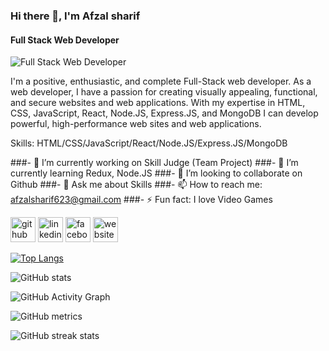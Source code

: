 ### Hi there 👋, I'm Afzal sharif
#### Full Stack Web Developer
![Full Stack Web Developer](https://media.licdn.com/dms/image/D5616AQGBq2BP13E1VQ/profile-displaybackgroundimage-shrink_350_1400/0/1670484865071?e=1684368000&v=beta&t=Ug4AtEjdbpQFAD2lW8K_KIBGrh36fU2hb0ZRvJkqit4)

I'm a positive, enthusiastic, and complete Full-Stack web developer.
As a web developer, I have a passion for creating visually appealing, functional, and secure websites and web applications. With my expertise in HTML, CSS, JavaScript, React, Node.JS, Express.JS, and MongoDB I can develop powerful, high-performance web sites and web applications.  

Skills: HTML/CSS/JavaScript/React/Node.JS/Express.JS/MongoDB

###- 🔭 I’m currently working on Skill Judge (Team Project) 
###- 🌱 I’m currently learning Redux, Node.JS 
###- 👯 I’m looking to collaborate on Github 
###- 💬 Ask me about Skills 
###- 📫 How to reach me: afzalsharif623@gmail.com 
###- ⚡ Fun fact: I love Video Games 


[<img src='https://cdn.jsdelivr.net/npm/simple-icons@3.0.1/icons/github.svg' alt='github' height='40'>](https://github.com/FreeDom-Coder007)  [<img src='https://cdn.jsdelivr.net/npm/simple-icons@3.0.1/icons/linkedin.svg' alt='linkedin' height='40'>](https://www.linkedin.com/in/https://www.linkedin.com/in/afzal-sharif-full-stack-developer//)  [<img src='https://cdn.jsdelivr.net/npm/simple-icons@3.0.1/icons/facebook.svg' alt='facebook' height='40'>](https://www.facebook.com/mohummad.afzal.12)  [<img src='https://cdn.jsdelivr.net/npm/simple-icons@3.0.1/icons/icloud.svg' alt='website' height='40'>](https://afzal-sharif.netlify.app/)  

[![Top Langs](https://github-readme-stats.vercel.app/api/top-langs/?username=FreeDom-Coder007)](https://github.com/anuraghazra/github-readme-stats)

![GitHub stats](https://github-readme-stats.vercel.app/api?username=FreeDom-Coder007&show_icons=true)  

![GitHub Activity Graph](https://activity-graph.herokuapp.com/graph?username=FreeDom-Coder007)  

![GitHub metrics](https://metrics.lecoq.io/FreeDom-Coder007)  

![GitHub streak stats](https://streak-stats.demolab.com/?user=FreeDom-Coder007)  
